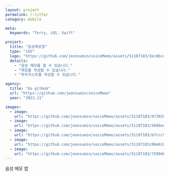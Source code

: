 ```yaml
---
layout: project
permalink: /:title/
category: mobile

meta:
  keywords: "Terry, iOS, Swift"

project:
  title: "음성메모장"
  type: "iOS"
  logo: "https://github.com/jeonsumin/voiceMemo/assets/51107183/2ec8bcd0-4878-4e30-91a3-f63ca300e511"
  details:
    - "음성 메모를 할 수 있습니다."
    - "메모를 작성할 수 있습니다."
    - "투두리스트를 작성할 수 있습니다."

agency:
  title: "Go gitHub"
  url: "https://github.com/jeonsumin/voiceMemo"
  year: "2023.11"

images:
  - image:
    url: "https://github.com/jeonsumin/voiceMemo/assets/51107183/9730265a-32d5-40a1-b7a9-9b7f179e9d52"
  - image:
    url: "https://github.com/jeonsumin/voiceMemo/assets/51107183/5666eef3-3529-4f11-a1b2-c707ad0a9252"
  - image:
    url: "https://github.com/jeonsumin/voiceMemo/assets/51107183/b7ccc92e-6325-4ec5-a11b-af6ad12db376"
  - image:
    url: "https://github.com/jeonsumin/voiceMemo/assets/51107183/08e610db-235c-47e8-9d5c-b5b7abcdf0a4"
  - image:
    url: "https://github.com/jeonsumin/voiceMemo/assets/51107183/7599d6c9-4e4b-4304-8309-0130792ba495"
---
```

<p>음성 메모 앱</p>
